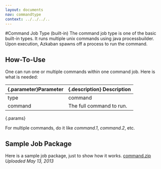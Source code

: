 ```yaml
---
layout: documents
nav: commandtype
context: ../../../..
---
```


#Command Job Type (built-in)
The command job type is one of the basic built-in types. It runs multiple unix commands using java processbuilder. 
Upon execution, Azkaban spawns off a process to run the command.

## How-To-Use
One can run one or multiple commands within one command job.
Here is what is needed:

|{.parameter}Parameter               |{.description} Description                                                       					|
|---------------------|-----------------------------------------------------------------------------------------------------------------|
|type		          | command																											|
|command 		  	  | The full command to run.										 												|
{.params}

For multiple commands, do it like _command\.1_, _command\.2_, etc.


## Sample Job Package
Here is a sample job package, just to show how it works.
[command.zip](https://s3.amazonaws.com/azkaban2/azkaban2/samplejobs/command.zip) _Uploaded May 13, 2013_


